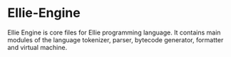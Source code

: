# Ellie-Engine
Ellie Engine is core files for Ellie programming language. It contains main modules of the language tokenizer, parser, bytecode generator, formatter and virtual machine.